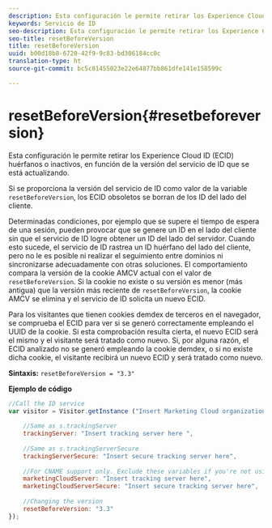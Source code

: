 ```yaml
---
description: Esta configuración le permite retirar los Experience Cloud ID (ECID) huérfanos o inactivos, en función de la versión del servicio de ID que se está actualizando.
keywords: Servicio de ID
seo-description: Esta configuración le permite retirar los Experience Cloud ID (ECID) huérfanos o inactivos, en función de la versión del servicio de ID que se está actualizando.
seo-title: resetBeforeVersion
title: resetBeforeVersion
uuid: b00d18b8-6720-42f9-9c83-bd306184cc0c
translation-type: ht
source-git-commit: bc5c81455023e22e64877bb861dfe141e158599c

---
```



# resetBeforeVersion{#resetbeforeversion}

Esta configuración le permite retirar los Experience Cloud ID (ECID) huérfanos o inactivos, en función de la versión del servicio de ID que se está actualizando.

Si se proporciona la versión del servicio de ID como valor de la variable `resetBeforeVersion`, los ECID obsoletos se borran de los ID del lado del cliente.

Determinadas condiciones, por ejemplo que se supere el tiempo de espera de una sesión, pueden provocar que se genere un ID en el lado del cliente sin que el servicio de ID logre obtener un ID del lado del servidor. Cuando esto sucede, el servicio de ID rastrea un ID huérfano del lado del cliente, pero no le es posible ni realizar el seguimiento entre dominios ni sincronizarse adecuadamente con otras soluciones. El comportamiento compara la versión de la cookie AMCV actual con el valor de `resetBeforeVersion`. Si la cookie no existe o su versión es menor (más antigua) que la versión más reciente de `resetBeforeVersion`, la cookie AMCV se elimina y el servicio de ID solicita un nuevo ECID.

Para los visitantes que tienen cookies demdex de terceros en el navegador, se comprueba el ECID para ver si se generó correctamente empleando el UUID de la cookie. Si esta comprobación resulta cierta, el nuevo ECID será el mismo y el visitante será tratado como nuevo. Si, por alguna razón, el ECID analizado no se generó empleando la cookie demdex, o si no existe dicha cookie, el visitante recibirá un nuevo ECID y será tratado como nuevo.

**Sintaxis:** `resetBeforeVersion = "3.3"`

**Ejemplo de código**

```js
//Call the ID service 
var visitor = Visitor.getInstance ("Insert Marketing Cloud organization ID here", { 
  
    //Same as s.trackingServer 
    trackingServer: "Insert tracking server here ", 
  
    //Same as s.trackingServerSecure 
    trackingServerSecure: "Insert secure tracking server here", 
  
    //For CNAME support only. Exclude these variables if you're not using CNAME 
    marketingCloudServer: "Insert tracking server here", 
    marketingCloudServerSecure: "Insert secure tracking server here", 
  
    //Changing the version 
    resetBeforeVersion: "3.3" 
});
```

